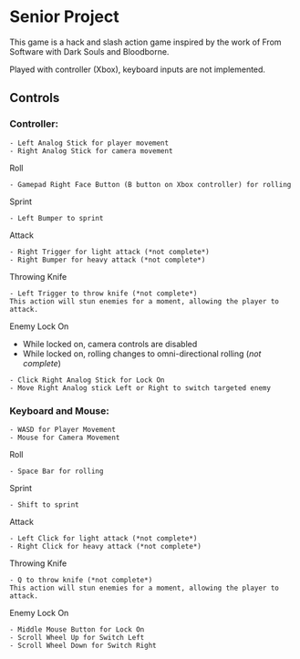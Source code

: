 # Senior Project

This game is a hack and slash action game inspired by the work of From Software with Dark Souls and Bloodborne.

Played with controller (Xbox), keyboard inputs are not implemented.

## Controls


### Controller:

```
- Left Analog Stick for player movement
- Right Analog Stick for camera movement
```

Roll
```
- Gamepad Right Face Button (B button on Xbox controller) for rolling
```

Sprint
```
- Left Bumper to sprint
```

Attack 
```
- Right Trigger for light attack (*not complete*)
- Right Bumper for heavy attack (*not complete*)
```

Throwing Knife
```
- Left Trigger to throw knife (*not complete*)
This action will stun enemies for a moment, allowing the player to attack.
```

Enemy Lock On

- While locked on, camera controls are disabled
- While locked on, rolling changes to omni-directional rolling (*not complete*) 
```
- Click Right Analog Stick for Lock On
- Move Right Analog stick Left or Right to switch targeted enemy
```

### Keyboard and Mouse:

```
- WASD for Player Movement
- Mouse for Camera Movement
```

Roll 
```
- Space Bar for rolling
```

Sprint
```
- Shift to sprint
```

Attack 
```
- Left Click for light attack (*not complete*)
- Right Click for heavy attack (*not complete*)
```

Throwing Knife
```
- Q to throw knife (*not complete*)
This action will stun enemies for a moment, allowing the player to attack.
```

Enemy Lock On
```
- Middle Mouse Button for Lock On
- Scroll Wheel Up for Switch Left
- Scroll Wheel Down for Switch Right
```